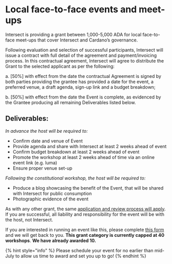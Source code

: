 # Local face-to-face events and meet-ups

Intersect is providing a grant between 1,000-5,000 ADA for local face-to-face meet-ups that cover Intersect and Cardano’s governance.&#x20;

Following evaluation and selection of successful participants, Intersect will issue a contract with full detail of the agreement and payment/invoicing process. In this contractual agreement, Intersect will agree to distribute the Grant to the selected applicant as per the following:

a.   \[50%] with effect from the date the contractual Agreement is signed by both parties providing the grantee has provided a date for the event, a preferred venue, a draft agenda, sign-up link and a budget breakdown;

b.   \[50%] with effect from the date the Event is complete, as evidenced by the Grantee producing all remaining Deliverables listed below.

## Deliverables:

_In advance the host will be required to:_

* Confirm date and venue of Event&#x20;
* Provide agenda and share with Intersect at least 2 weeks ahead of event
* Confirm budget breakdown at least 2 weeks ahead of event
* Promote the workshop at least 2 weeks ahead of time via an online event link (e.g. luma)
* Ensure proper venue set-up

_Following the constitutional workshop, the host will be required to:_

* Produce a blog showcasing the benefit of the Event, that will be shared with Intersect for public consumption
* Photographic evidence of the event

As with any other grant, the same [application and review process will apply](https://docs.intersectmbo.org/intersect-community-grants/application-process). If you are successful, all liability and responsibility for the event will be with the host, not Intersect.

If you are interested in running an event like this, please complete [this form](https://mpc.intersectmbo.org/local-events) and we will get back to you. **This grant category is currently capped at 40 workshops**. **We have already awarded 10.**

{% hint style="info" %}
Please schedule your event for no earlier than mid-July to allow us time to award and set you up to go!&#x20;
{% endhint %}
